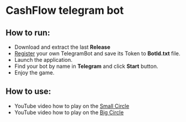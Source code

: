 ﻿# CashFlow telegram bot

## How to run:
- Download and extract the last **Release**
- [Register](https://t.me/BotFather) your own TelegramBot and save its Token to **BotId.txt** file.
- Launch the application.
- Find your bot by name in **Telegram** and click **Start** button.
- Enjoy the game.

## How to use:
- YouTube video how to play on the [Small Circle](https://youtu.be/Yl0fOZ6zank?si=YTxf2SxO8ZKtcojL)
- YouTube video how to play on the [Big Circle](https://www.youtube.com/shorts/qhnbOKvkbIg)
